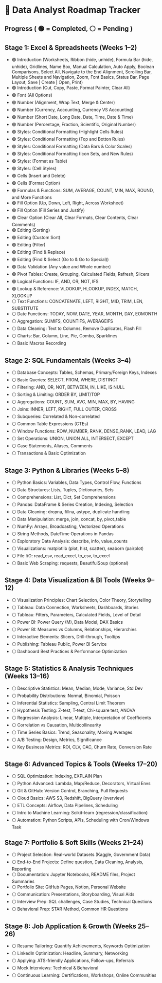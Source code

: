 # 📍 Data Analyst Roadmap Tracker

## Progress ( 🟢 = Completed, ⚪️ = Pending )

## Stage 1: Excel & Spreadsheets (Weeks 1–2)
- 🟢 Introduction (Worksheets, Ribbon (hide, unhide), Formula Bar (hide, unhide), Gridlines, Name Box, Manual Calculation, Auto Apply, Boolean Comparisons, Select All, Navigate to the End Alignment, Scrolling Bar, Multiple Sheets and Navigation, Zoom, Font Basics, Status Bar, Page Layout, Save | Create | Open, Print)
- 🟢 Introduction (Cut, Copy, Paste, Format Painter, Clear All)
- 🟢 Font (All Options)
- 🟢 Number (Alignment, Wrap Text, Merge & Center)
- 🟢 Number (Currency, Accounting, Currency VS Accounting)
- 🟢 Number (Short Date, Long Date, Date, Time, Date & Time)
- 🟢 Number (Percentage, Fraction, Scientific, Original Number)
- 🟢 Styles: Conditional Formatting (Highlight Cells Rules)
- 🟢 Styles: Conditional Formatting (Top and Botton Rules)
- 🟢 Styles: Conditional Formatting (Data Bars & Color Scales)
- 🟢 Styles: Conditional Formatting (Icon Sets, and New Rules)
- 🟢 Styles: (Format as Table)
- 🟢 Styles: (Cell Styles)
- 🟢 Cells (Insert and Delete)
- 🟢 Cells (Format Option)
- 🟢 Formulas & Functions: SUM, AVERAGE, COUNT, MIN, MAX, ROUND, and More Functions 
- 🟢 Fill Option (Up, Down, Left, Right, Across Worksheet) 
- 🟢 Fill Option (Fill Series and Justify) 
- 🟢 Clear Option (Clear All, Clear Formats, Clear Contents, Clear Comments) 
- 🟢 Editing (Sorting) 
- 🟢 Editing (Custom Sort) 
- 🟢 Editing (Filter) 
- 🟢 Editing (Find & Replace) 
- 🟢 Editing (Find & Select (Go to & Go to Special)) 
- 🟢 Data Validation (Any value and Whole number) 
- 🟢 Pivot Tables: Create, Grouping, Calculated Fields, Refresh, Slicers
- 🟢 Logical Functions: IF, AND, OR, NOT, IFS  
- 🟢 Lookup & Reference: VLOOKUP, HLOOKUP, INDEX, MATCH, XLOOKUP  
- ⚪️ Text Functions: CONCATENATE, LEFT, RIGHT, MID, TRIM, LEN, SUBSTITUTE  
- ⚪️ Date Functions: TODAY, NOW, DATE, YEAR, MONTH, DAY, EOMONTH  
- ⚪️ Aggregation: SUMIFS, COUNTIFS, AVERAGEIFS  
- ⚪️ Data Cleaning: Text to Columns, Remove Duplicates, Flash Fill    
- ⚪️ Charts: Bar, Column, Line, Pie, Combo, Sparklines  
- ⚪️ Basic Macros Recording  

## Stage 2: SQL Fundamentals (Weeks 3–4)
- ⚪️ Database Concepts: Tables, Schemas, Primary/Foreign Keys, Indexes  
- ⚪️ Basic Queries: SELECT, FROM, WHERE, DISTINCT  
- ⚪️ Filtering: AND, OR, NOT, BETWEEN, IN, LIKE, IS NULL  
- ⚪️ Sorting & Limiting: ORDER BY, LIMIT/TOP  
- ⚪️ Aggregations: COUNT, SUM, AVG, MIN, MAX,  BY, HAVING  
- ⚪️ Joins: INNER, LEFT, RIGHT, FULL OUTER, CROSS  
- ⚪️ Subqueries: Correlated & Non-correlated  
- ⚪️ Common Table Expressions (CTEs)  
- ⚪️ Window Functions: ROW_NUMBER, RANK, DENSE_RANK, LEAD, LAG  
- ⚪️ Set Operations: UNION, UNION ALL, INTERSECT, EXCEPT  
- ⚪️ Case Statements, Aliases, Comments  
- ⚪️ Transactions & Basic Optimization  

## Stage 3: Python & Libraries (Weeks 5–8)
- ⚪️ Python Basics: Variables, Data Types, Control Flow, Functions  
- ⚪️ Data Structures: Lists, Tuples, Dictionaries, Sets  
- ⚪️ Comprehensions: List, Dict, Set Comprehensions  
- ⚪️ Pandas: DataFrame & Series Creation, Indexing, Selection  
- ⚪️ Data Cleaning: dropna, fillna, astype, duplicate handling  
- ⚪️ Data Manipulation: merge, join, concat, by, pivot_table  
- ⚪️ NumPy: Arrays, Broadcasting, Vectorized Operations  
- ⚪️ String Methods, DateTime Operations in Pandas  
- ⚪️ Exploratory Data Analysis: describe, info, value_counts  
- ⚪️ Visualizations: matplotlib (plot, hist, scatter), seaborn (pairplot)  
- ⚪️ File I/O: read_csv, read_excel, to_csv, to_excel  
- ⚪️ Basic Web Scraping: requests, BeautifulSoup (optional)  

## Stage 4: Data Visualization & BI Tools (Weeks 9–12)
- ⚪️ Visualization Principles: Chart Selection, Color Theory, Storytelling  
- ⚪️ Tableau: Data Connection, Worksheets, Dashboards, Stories  
- ⚪️ Tableau: Filters, Parameters, Calculated Fields, Level of Detail  
- ⚪️ Power BI: Power Query (M), Data Model, DAX Basics  
- ⚪️ Power BI: Measures vs Columns, Relationships, Hierarchies  
- ⚪️ Interactive Elements: Slicers, Drill-through, Tooltips  
- ⚪️ Publishing: Tableau Public, Power BI Service  
- ⚪️ Dashboard Best Practices & Performance Optimization  

## Stage 5: Statistics & Analysis Techniques (Weeks 13–16)
- ⚪️ Descriptive Statistics: Mean, Median, Mode, Variance, Std Dev  
- ⚪️ Probability Distributions: Normal, Binomial, Poisson  
- ⚪️ Inferential Statistics: Sampling, Central Limit Theorem  
- ⚪️ Hypothesis Testing: Z-test, T-test, Chi-square test, ANOVA  
- ⚪️ Regression Analysis: Linear, Multiple, Interpretation of Coefficients  
- ⚪️ Correlation vs Causation, Multicollinearity  
- ⚪️ Time Series Basics: Trend, Seasonality, Moving Averages  
- ⚪️ A/B Testing: Design, Metrics, Significance  
- ⚪️ Key Business Metrics: ROI, CLV, CAC, Churn Rate, Conversion Rate  

## Stage 6: Advanced Topics & Tools (Weeks 17–20)
- ⚪️ SQL Optimization: Indexing, EXPLAIN Plan  
- ⚪️ Python Advanced: Lambda, Map/Reduce, Decorators, Virtual Envs  
- ⚪️ Git & GitHub: Version Control, Branching, Pull Requests  
- ⚪️ Cloud Basics: AWS S3, Redshift, BigQuery (overview)  
- ⚪️ ETL Concepts: Airflow, Data Pipelines, Scheduling  
- ⚪️ Intro to Machine Learning: Scikit-learn (regression/classification)  
- ⚪️ Automation: Python Scripts, APIs, Scheduling with Cron/Windows Task  

## Stage 7: Portfolio & Soft Skills (Weeks 21–24)
- ⚪️ Project Selection: Real-world Datasets (Kaggle, Government Data)  
- ⚪️ End-to-End Projects: Define question, Data Cleaning, Analysis, Reporting  
- ⚪️ Documentation: Jupyter Notebooks, README files, Project Summaries  
- ⚪️ Portfolio Site: GitHub Pages, Notion, Personal Website  
- ⚪️ Communication: Presentations, Storyboarding, Visual Aids  
- ⚪️ Interview Prep: SQL challenges, Case Studies, Technical Questions  
- ⚪️ Behavioral Prep: STAR Method, Common HR Questions  

## Stage 8: Job Application & Growth (Weeks 25–26)
- ⚪️ Resume Tailoring: Quantify Achievements, Keywords Optimization  
- ⚪️ LinkedIn Optimization: Headline, Summary, Networking  
- ⚪️ Applying: ATS-friendly Applications, Follow-ups, Referrals  
- ⚪️ Mock Interviews: Technical & Behavioral  
- ⚪️ Continuous Learning: Certifications, Workshops, Online Communities  
